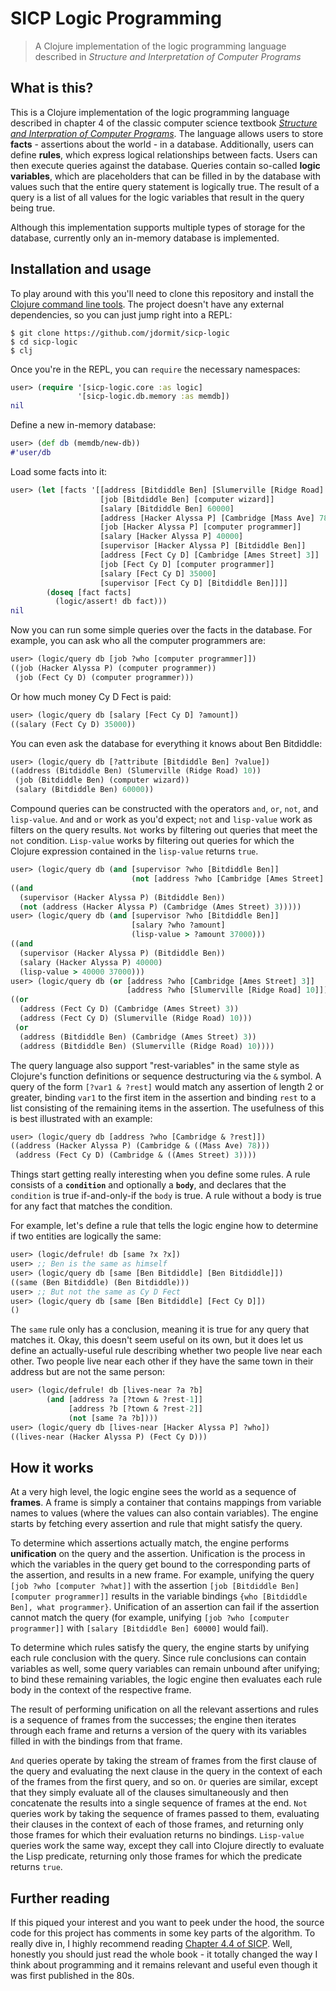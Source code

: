 # SICP Logic Programming
> A Clojure implementation of the logic programming language described in *Structure and Interpretation of Computer Programs*

## What is this?
This is a Clojure implementation of the logic programming language described in chapter 4 of the classic computer science textbook [*Structure and Interpration of Computer Programs*](https://mitpress.mit.edu/sites/default/files/sicp/index.html). The language allows users to store **facts** - assertions about the world - in a database. Additionally, users can define **rules**, which express logical relationships between facts. Users can then execute queries against the database. Queries contain so-called **logic variables**, which are placeholders that can be filled in by the database with values such that the entire query statement is logically true. The result of a query is a list of all values for the logic variables that result in the query being true.

Although this implementation supports multiple types of storage for the database, currently only an in-memory database is implemented.

## Installation and usage
To play around with this you'll need to clone this repository and install the [Clojure command line tools](https://www.clojure.org/guides/getting_started). The project doesn't have any external dependencies, so you can just jump right into a REPL:

``` shell
$ git clone https://github.com/jdormit/sicp-logic
$ cd sicp-logic
$ clj
```

Once you're in the REPL, you can `require` the necessary namespaces:

``` clojure
user> (require '[sicp-logic.core :as logic]
               '[sicp-logic.db.memory :as memdb])
nil
```

Define a new in-memory database:

``` clojure
user> (def db (memdb/new-db))
#'user/db
```

Load some facts into it:

``` clojure
user> (let [facts '[[address [Bitdiddle Ben] [Slumerville [Ridge Road] 10]]
                    [job [Bitdiddle Ben] [computer wizard]]
                    [salary [Bitdiddle Ben] 60000]
                    [address [Hacker Alyssa P] [Cambridge [Mass Ave] 78]]
                    [job [Hacker Alyssa P] [computer programmer]]
                    [salary [Hacker Alyssa P] 40000]
                    [supervisor [Hacker Alyssa P] [Bitdiddle Ben]]
					[address [Fect Cy D] [Cambridge [Ames Street] 3]]
					[job [Fect Cy D] [computer programmer]]
					[salary [Fect Cy D] 35000]
					[supervisor [Fect Cy D] [Bitdiddle Ben]]]]
		(doseq [fact facts]
          (logic/assert! db fact)))
nil
```

Now you can run some simple queries over the facts in the database. For example, you can ask who all the computer programmers are:

``` clojure
user> (logic/query db [job ?who [computer programmer]])
((job (Hacker Alyssa P) (computer programmer))
 (job (Fect Cy D) (computer programmer)))
```

Or how much money Cy D Fect is paid:

``` clojure
user> (logic/query db [salary [Fect Cy D] ?amount])
((salary (Fect Cy D) 35000))
```

You can even ask the database for everything it knows about Ben Bitdiddle:

``` clojure
user> (logic/query db [?attribute [Bitdiddle Ben] ?value])
((address (Bitdiddle Ben) (Slumerville (Ridge Road) 10))
 (job (Bitdiddle Ben) (computer wizard))
 (salary (Bitdiddle Ben) 60000))
```

Compound queries can be constructed with the operators `and`, `or`, `not`, and `lisp-value`. `And` and `or` work as you'd expect; `not` and `lisp-value` work as filters on the query results. `Not` works by filtering out queries that meet the `not` condition. `Lisp-value` works by filtering out queries for which the Clojure expression contained in the `lisp-value` returns `true`.

``` clojure
user> (logic/query db (and [supervisor ?who [Bitdiddle Ben]]
                           (not [address ?who [Cambridge [Ames Street] 3]])))
((and
  (supervisor (Hacker Alyssa P) (Bitdiddle Ben))
  (not (address (Hacker Alyssa P) (Cambridge (Ames Street) 3)))))
user> (logic/query db (and [supervisor ?who [Bitdiddle Ben]]
                           [salary ?who ?amount]
                           (lisp-value > ?amount 37000)))
((and
  (supervisor (Hacker Alyssa P) (Bitdiddle Ben))
  (salary (Hacker Alyssa P) 40000)
  (lisp-value > 40000 37000)))
user> (logic/query db (or [address ?who [Cambridge [Ames Street] 3]]
                          [address ?who [Slumerville [Ridge Road] 10]]))
((or
  (address (Fect Cy D) (Cambridge (Ames Street) 3))
  (address (Fect Cy D) (Slumerville (Ridge Road) 10)))
 (or
  (address (Bitdiddle Ben) (Cambridge (Ames Street) 3))
  (address (Bitdiddle Ben) (Slumerville (Ridge Road) 10))))
```

The query language also support "rest-variables" in the same style as Clojure's function definitions or sequence destructuring via the `&` symbol. A query of the form `[?var1 & ?rest]` would match any assertion of length 2 or greater, binding `var1` to the first item in the assertion and binding `rest` to a list consisting of the remaining items in the assertion. The usefulness of this is best illustrated with an example:

``` clojure
user> (logic/query db [address ?who [Cambridge & ?rest]])
((address (Hacker Alyssa P) (Cambridge & ((Mass Ave) 78)))
 (address (Fect Cy D) (Cambridge & ((Ames Street) 3))))
```

Things start getting really interesting when you define some rules. A rule consists of a **`condition`** and optionally a **`body`**, and declares that the `condition` is true if-and-only-if the `body` is true. A rule without a body is true for any fact that matches the condition.

For example, let's define a rule that tells the logic engine how to determine if two entities are logically the same:

``` clojure
user> (logic/defrule! db [same ?x ?x])
user> ;; Ben is the same as himself
user> (logic/query db [same [Ben Bitdiddle] [Ben Bitdiddle]])
((same (Ben Bitdiddle) (Ben Bitdiddle)))
user> ;; But not the same as Cy D Fect
user> (logic/query db [same [Ben Bitdiddle] [Fect Cy D]])
()
```

The `same` rule only has a conclusion, meaning it is true for any query that matches it. Okay, this doesn't seem useful on its own, but it does let us define an actually-useful rule describing whether two people live near each other. Two people live near each other if they have the same town in their address but are not the same person:

``` clojure
user> (logic/defrule! db [lives-near ?a ?b]
        (and [address ?a [?town & ?rest-1]]
             [address ?b [?town & ?rest-2]]
             (not [same ?a ?b])))
user> (logic/query db [lives-near [Hacker Alyssa P] ?who])
((lives-near (Hacker Alyssa P) (Fect Cy D)))
```

## How it works
At a very high level, the logic engine sees the world as a sequence of **frames**. A frame is simply a container that contains mappings from variable names to values (where the values can also contain variables). The engine starts by fetching every assertion and rule that might satisfy the query. 

To determine which assertions actually match, the engine performs **unification** on the query and the assertion. Unification is the process in which the variables in the query get bound to the corresponding parts of the assertion, and results in a new frame. For example, unifying the query `[job ?who [computer ?what]]` with the assertion `[job [Bitdiddle Ben] [computer programmer]]` results in the variable bindings `{who [Bitdiddle Ben], what programmer}`. Unification of an assertion can fail if the assertion cannot match the query (for example, unifying `[job ?who [computer programmer]]` with `[salary [Bitdiddle Ben] 60000]` would fail).

To determine which rules satisfy the query, the engine starts by unifying each rule conclusion with the query. Since rule conclusions can contain variables as well, some query variables can remain unbound after unifying; to bind these remaining variables, the logic engine then evaluates each rule body in the context of the respective frame.

The result of performing unification on all the relevant assertions and rules is a sequence of frames from the successes; the engine then iterates through each frame and returns a version of the query with its variables filled in with the bindings from that frame.

`And` queries operate by taking the stream of frames from the first clause of the query and evaluating the next clause in the query in the context of each of the frames from the first query, and so on. `Or` queries are similar, except that they simply evaluate all of the clauses simultaneously and then concatenate the results into a single sequence of frames at the end. `Not` queries work by taking the sequence of frames passed to them, evaluating their clauses in the context of each of those frames, and returning only those frames for which their evaluation returns no bindings. `Lisp-value` queries work the same way, except they call into Clojure directly to evaluate the Lisp predicate, returning only those frames for which the predicate returns `true`.

## Further reading

If this piqued your interest and you want to peek under the hood, the source code for this project has comments in some key parts of the algorithm. To really dive in, I highly recommend reading [Chapter 4.4 of SICP](https://mitpress.mit.edu/sites/default/files/sicp/full-text/book/book-Z-H-29.html#%_sec_4.4). Well, honestly you should just read the whole book - it totally changed the way I think about programming and it remains relevant and useful even though it was first published in the 80s.

